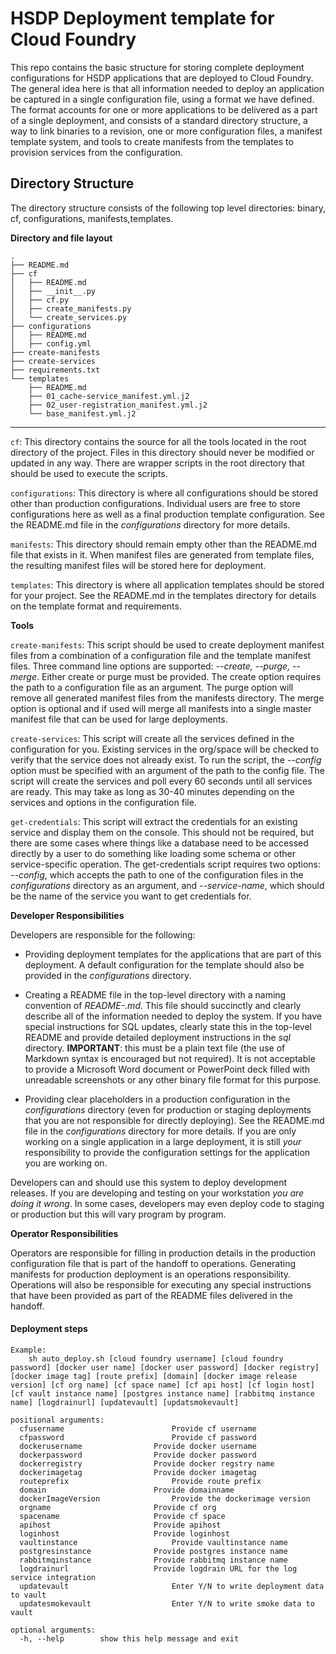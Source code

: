HSDP Deployment template for Cloud Foundry
==========================================

This repo contains the basic structure for storing complete deployment
configurations for HSDP applications that are deployed to Cloud Foundry.
The general idea here is that all information needed to deploy an application
be captured in a single configuration file, using a format we have defined.
The format accounts for one or more applications to be delivered as a part
of a single deployment, and consists of a standard directory structure,
a way to link binaries to a revision, one or more configuration files, a
manifest template system, and tools to create manifests from the templates
to provision services from the configuration.

Directory Structure
-------------------
The directory structure consists of the following top level directories:
binary, cf, configurations, manifests,templates.

**Directory and file layout**
```
.
├── README.md
├── cf
│   ├── README.md
│   ├── __init__.py
│   ├── cf.py
│   ├── create_manifests.py
│   └── create_services.py
├── configurations
│   ├── README.md
│   ├── config.yml
├── create-manifests
├── create-services
├── requirements.txt
└── templates
    ├── README.md
    ├── 01_cache-service_manifest.yml.j2
    ├── 02_user-registration_manifest.yml.j2
    └── base_manifest.yml.j2
```
---------------------------------------------

`cf`: This directory contains the source for all the tools located in the root
directory of the project.  Files in this directory should never be modified or
updated in any way.  There are wrapper scripts in the root directory that
should be used to execute the scripts.

`configurations`: This directory is where all configurations should be stored
other than production configurations.  Individual users are free to store
configurations here as well as a final production template configuration.  See
the README.md file in the _configurations_ directory for more details.

`manifests`: This directory should remain empty other than the README.md file
that exists in it.  When manifest files are generated from template files, the
resulting manifest files will be stored here for deployment.

`templates`: This directory is where all application templates should be stored
for your project.  See the README.md in the templates directory for details on
the template format and requirements.


**Tools**

`create-manifests`: This script should be used to create deployment
manifest files from a combination of a configuration file and the template
manifest files.  Three command line options are supported: *--create,
--purge, --merge*.  Either create or purge must be provided.  The create
option requires the path to a configuration file as an argument.
The purge option will remove all generated manifest files from the
manifests directory.  The merge option is optional and if used will
merge all manifests into a single master manifest file that can be used
for large deployments.

`create-services`: This script will create all the services defined in the
configuration for you.  Existing services in the org/space will be checked
to verify that the service does not already exist. To run the script,
the *--config* option must be specified with an argument of the path
to the config file.  The script will create the services and poll every
60 seconds until all services are ready.  This may take as long as 30-40
minutes depending on the services and options in the configuration file.

`get-credentials`: This script will extract the credentials for an existing
service and display them on the console.  This should not be required, but
there are some cases where things like a database need to be accessed directly
by a user to do something like loading some schema or other service-specific
operation.  The get-credentials script requires two options: *--config*, which
accepts the path to one of the configuration files in the _configurations_
directory as an argument, and *--service-name*, which should be the name of
the service you want to get credentials for.


**Developer Responsibilities**

Developers are responsible for the following:

- Providing deployment templates for the applications that are part of
this deployment.  A default configuration for the template should also be
provided in the _configurations_ directory.

- Creating a README file in the top-level directory with a naming convention
of *README-<deployment name>.md*.  This file should succinctly and clearly
describe all of the information needed to deploy the system.  If you have
special instructions for SQL updates, clearly state this in the top-level
README and provide detailed deployment instructions in the _sql_ directory.
**IMPORTANT**: this must be a plain text file (the use of Markdown syntax
is encouraged but not required). It is not acceptable to provide a Microsoft
Word document or PowerPoint deck filled with unreadable screenshots or any
other binary file format for this purpose.

- Providing clear placeholders in a production configuration in the
_configurations_ directory (even for production or staging deployments
that you are not responsible for directly deploying). See the README.md
file in the _configurations_ directory for more details.  If you are only
working on a single application in a large deployment, it is still _your_
responsibility to provide the configuration settings for the application
you are working on.

Developers can and should use this system to deploy development releases.
If you are developing and testing on your workstation *you are doing
it wrong*.  In some cases, developers may even deploy code to staging or
production but this will vary program by program.


**Operator Responsibilities**

Operators are responsible for filling in production details in the production
configuration file that is part of the handoff to operations.  Generating
manifests for production deployment is an operations responsibility.
Operations will also be responsible for executing any special instructions
that have been provided as part of the README files delivered in the handoff.

#### Deployment steps ####
```
Example:
    sh auto_deploy.sh [cloud foundry username] [cloud foundry password] [docker user name] [docker user password] [docker registry] [docker image tag] [route prefix] [domain] [docker image release version] [cf org name] [cf space name] [cf api host] [cf login host] [cf vault instance name] [postgres instance name] [rabbitmq instance name] [logdrainurl] [updatevault] [updatsmokevault] 

positional arguments:
  cfusername                        Provide cf username
  cfpassword	                    Provide cf password
  dockerusername 	            Provide docker username
  dockerpassword 	            Provide docker password
  dockerregistry	            Provide docker regstry name
  dockerimagetag	            Provide docker imagetag
  routeprefix	                    Provide route prefix
  domain	                    Provide domainname
  dockerImageVersion                Provide the dockerimage version 
  orgname	                    Provide cf org
  spacename	                    Provide cf space
  apihost	                    Provide apihost 
  loginhost	                    Provide loginhost
  vaultinstance	                    Provide vaultinstance name
  postgresinstance	            Provide postgres instance name
  rabbitmqinstance	            Provide rabbitmq instance name
  logdrainurl		            Provide logdrain URL for the log service integration
  updatevault                       Enter Y/N to write deployment data to vault
  updatesmokevault                  Enter Y/N to write smoke data to vault

optional arguments:  
  -h, --help        show this help message and exit
```